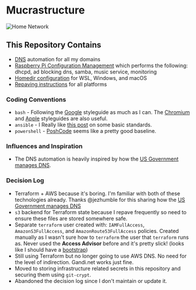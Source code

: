 # Mucrastructure

![Home Network](./home_network.png)

## This Repository Contains

* [DNS](dns/) automation for all my domains
* [Raspberry Pi Configuration Management](pi/) which performs the following: dhcpd, ad blocking dns, samba, music
  service, monitoring
* [Homedir configuration](homedirs) for WSL, Windows, and macOS
* [Repaving instructions](.github/ISSUE_TEMPLATE) for all platforms

### Coding Conventions

* `bash` - Following the [Google][google-bash] styleguide as much as I can. The [Chromium][chrome-bash] and [Apple][apple-bash] styleguides are also useful.
* `ansible` - I Really like [this post][ansible-standards] on some basic standards.
* `powershell` - [PoshCode][poshcode] seems like a pretty good baseline.

[ansible-standards]: https://www.ansiblejunky.com/blog/ansible-101-standards/
[google-bash]: https://google.github.io/styleguide/shellguide.html
[chrome-bash]: https://chromium.googlesource.com/chromiumos/docs/+/HEAD/styleguide/shell.md
[apple-bash]: https://developer.apple.com/library/archive/documentation/OpenSource/Conceptual/ShellScripting/Introduction/Introduction.html
[poshcode]: https://github.com/PoshCode/PowerShellPracticeAndStyle

### Influences and Inspiration

* The DNS automation is heavily inspired by how the [US Government manages DNS][18f-dns].

### Decision Log

* Terraform + AWS because it's boring. I'm familiar with both of these technologies already. Thanks
  @jezhumble for this sharing how the [US Government manages DNS][18f-dns]
* `s3` backend for Terraform state because I repave frequently so need to ensure these files are
  stored somewhere safe.
* Separate `terraform` user created with: `IAMFullAccess`, `AmazonS3FullAccess`, and `AmazonRoute53FullAccess`
  policies. Created manually as I wasn't sure how to `terraform` the user that `terraform` runs as. Never used
  the **Access Advisor** before and it's pretty slick! (looks like I should have a [bootstrap][tf-bootstrap])
* Still using Terraform but no longer going to use AWS DNS. No need for the level of indirection. Gandi.net
  works just fine.
* Moved to storing infrastructure related secrets in this repository and securing them
  using `git-crypt`.
* Abandoned the decision log since I don't maintain or update it.

[18f-dns]: https://18f.gsa.gov/2018/08/15/shared-infrastructure-as-code/
[tf-bootstrap]: https://github.com/18F/dns/blob/master/terraform/bootstrap/init.tf
